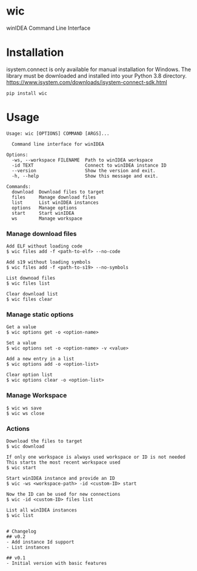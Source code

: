 # wic
winIDEA Command Line Interface

# Installation
isystem.connect is only available for manual installation for Windows.
The library must be downloaded and installed into your Python 3.8 directory.
https://www.isystem.com/downloads/isystem-connect-sdk.html

`pip install wic`

# Usage
```
Usage: wic [OPTIONS] COMMAND [ARGS]...

  Command line interface for winIDEA

Options:
  -ws, --workspace FILENAME  Path to winIDEA workspace
  -id TEXT                   Connect to winIDEA instance ID
  --version                  Show the version and exit.
  -h, --help                 Show this message and exit.

Commands:
  download  Download files to target
  files     Manage download files
  list      List winIDEA instances
  options   Manage options
  start     Start winIDEA
  ws        Manage workspace
```


### Manage download files
```
Add ELF without loading code  
$ wic files add -f <path-to-elf> --no-code

Add s19 without loading symbols  
$ wic files add -f <path-to-s19> --no-symbols

List downoad files  
$ wic files list

Clear download list  
$ wic files clear
```

### Manage static options
```
Get a value  
$ wic options get -o <option-name>

Set a value  
$ wic options set -o <option-name> -v <value>

Add a new entry in a list  
$ wic options add -o <option-list>

Clear option list  
$ wic options clear -o <option-list>
```

### Manage Workspace
```
$ wic ws save
$ wic ws close
```

### Actions
```
Download the files to target  
$ wic download

If only one workspace is always used workspace or ID is not needed
This starts the most recent workspace used
$ wic start

Start winIDEA instance and provide an ID  
$ wic -ws <workspace-path> -id <custom-ID> start

Now the ID can be used for new connections
$ wic -id <custom-ID> files list

List all winIDEA instances  
$ wic list


# Changelog
## v0.2
- Add instance Id support
- List instances

## v0.1
- Initial version with basic features